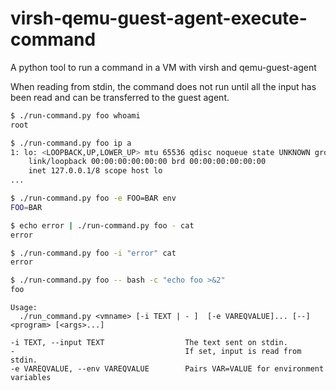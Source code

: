 # virsh-qemu-guest-agent-execute-command
A python tool to run a command in a VM with virsh and qemu-guest-agent

When reading from stdin, the command does not run until all the input has been read and can be transferred to the guest agent.

```sh
$ ./run-command.py foo whoami
root

$ ./run-command.py foo ip a
1: lo: <LOOPBACK,UP,LOWER_UP> mtu 65536 qdisc noqueue state UNKNOWN group default qlen 1000
    link/loopback 00:00:00:00:00:00 brd 00:00:00:00:00:00
    inet 127.0.0.1/8 scope host lo
...

$ ./run-command.py foo -e FOO=BAR env
FOO=BAR

$ echo error | ./run-command.py foo - cat
error

$ ./run-command.py foo -i "error" cat
error

$ ./run-command.py foo -- bash -c "echo foo >&2"
foo
```

```
Usage:
  ./run_command.py <vmname> [-i TEXT | - ]  [-e VAREQVALUE]... [--] <program> [<args>...]

-i TEXT, --input TEXT                  The text sent on stdin.
-                                      If set, input is read from stdin.
-e VAREQVALUE, --env VAREQVALUE        Pairs VAR=VALUE for environment variables
```
